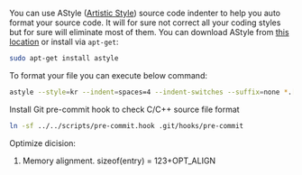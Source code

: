 You can use AStyle ([Artistic Style](http://astyle.sourceforge.net/)) source code indenter to
help you auto format your source code. It will for sure not correct all your coding styles but
for sure will eliminate most of them. You can download AStyle from [this location](http://astyle.sourceforge.net/)
or install via `apt-get`:
```sh
sudo apt-get install astyle
```

To format your file you can execute below command:
```sh
astyle --style=kr --indent=spaces=4 --indent-switches --suffix=none *.[ch]
```

Install Git pre-commit hook to check C/C++ source file format
```sh
ln -sf ../../scripts/pre-commit.hook .git/hooks/pre-commit
```

Optimize dicision:
1. Memory alignment. sizeof(entry) = 123+OPT_ALIGN
	
